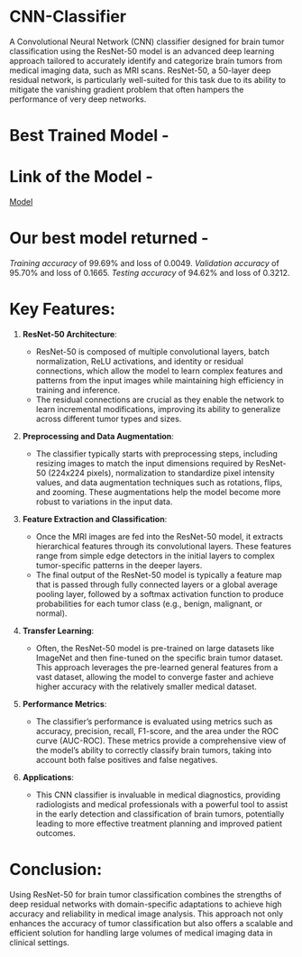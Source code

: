 # CNN-Classifier
A Convolutional Neural Network (CNN) classifier designed for brain tumor classification using the ResNet-50 model is an advanced deep learning approach tailored to accurately identify and categorize brain tumors from medical imaging data, such as MRI scans. ResNet-50, a 50-layer deep residual network, is particularly well-suited for this task due to its ability to mitigate the vanishing gradient problem that often hampers the performance of very deep networks.

# Best Trained Model -
# Link of the Model - 
[Model](https://drive.google.com/file/d/1ggAWl4ab4pJQYaHJ6elvtT_ZR0dQzD20/view?usp=drive_link)
# Our best model returned - 
*Training accuracy* of 99.69% and loss of 0.0049.
*Validation accuracy* of 95.70% and loss of 0.1665.
*Testing accuracy* of 94.62% and loss of 0.3212.


# Key Features:

1. **ResNet-50 Architecture**: 
   - ResNet-50 is composed of multiple convolutional layers, batch normalization, ReLU activations, and identity or residual connections, which allow the model to learn complex features and patterns from the input images while maintaining high efficiency in training and inference.
   - The residual connections are crucial as they enable the network to learn incremental modifications, improving its ability to generalize across different tumor types and sizes.

2. **Preprocessing and Data Augmentation**:
   - The classifier typically starts with preprocessing steps, including resizing images to match the input dimensions required by ResNet-50 (224x224 pixels), normalization to standardize pixel intensity values, and data augmentation techniques such as rotations, flips, and zooming. These augmentations help the model become more robust to variations in the input data.

3. **Feature Extraction and Classification**:
   - Once the MRI images are fed into the ResNet-50 model, it extracts hierarchical features through its convolutional layers. These features range from simple edge detectors in the initial layers to complex tumor-specific patterns in the deeper layers.
   - The final output of the ResNet-50 model is typically a feature map that is passed through fully connected layers or a global average pooling layer, followed by a softmax activation function to produce probabilities for each tumor class (e.g., benign, malignant, or normal).

4. **Transfer Learning**:
   - Often, the ResNet-50 model is pre-trained on large datasets like ImageNet and then fine-tuned on the specific brain tumor dataset. This approach leverages the pre-learned general features from a vast dataset, allowing the model to converge faster and achieve higher accuracy with the relatively smaller medical dataset.

5. **Performance Metrics**:
   - The classifier’s performance is evaluated using metrics such as accuracy, precision, recall, F1-score, and the area under the ROC curve (AUC-ROC). These metrics provide a comprehensive view of the model’s ability to correctly classify brain tumors, taking into account both false positives and false negatives.

6. **Applications**:
   - This CNN classifier is invaluable in medical diagnostics, providing radiologists and medical professionals with a powerful tool to assist in the early detection and classification of brain tumors, potentially leading to more effective treatment planning and improved patient outcomes.

# Conclusion:
Using ResNet-50 for brain tumor classification combines the strengths of deep residual networks with domain-specific adaptations to achieve high accuracy and reliability in medical image analysis. This approach not only enhances the accuracy of tumor classification but also offers a scalable and efficient solution for handling large volumes of medical imaging data in clinical settings.
